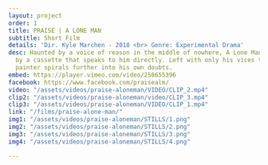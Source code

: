 ```yaml
---
layout: project
order: 1
title: PRAISE | A LONE MAN
subtitle: Short Film
details: 'Dir. Kyle Marchen - 2018 <br> Genre: Experimental Drama'
desc: Haunted by a voice of reason in the middle of nowhere, A Lone Man is plagued
  by a cassette that speaks to him directly. Left with only his vices to cope, the
  painter spirals further into his own doubts.
embed: https://player.vimeo.com/video/258655396
facebook: https://www.facebook.com/praisealm/
video: "/assets/videos/praise-aloneman/VIDEO/CLIP_2.mp4"
clip2: "/assets/videos/praise-aloneman/video/CLIP_3.mp4"
clip3: "/assets/videos/praise-aloneman/VIDEO/CLIP_1.mp4"
link: "/films/praise-alone-man/"
img1: "/assets/videos/praise-aloneman/STILLS/1.png"
img2: "/assets/videos/praise-aloneman/STILLS/2.png"
img3: "/assets/videos/praise-aloneman/STILLS/3.png"
img4: "/assets/videos/praise-aloneman/STILLS/4.png"

---
```

